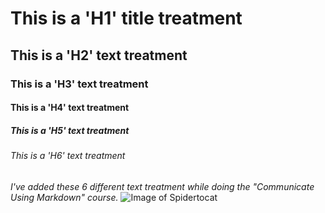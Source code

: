 # This is a 'H1' title treatment
## This is a 'H2' text treatment
### This is a 'H3' text treatment
#### This is a 'H4' text treatment
##### This is a 'H5' text treatment
###### This is a 'H6' text treatment

*I've added these 6 different text treatment while doing the "Communicate Using Markdown" course.*
![Image of Spidertocat](https://octodex.github.com/images/spidertocat.png)
